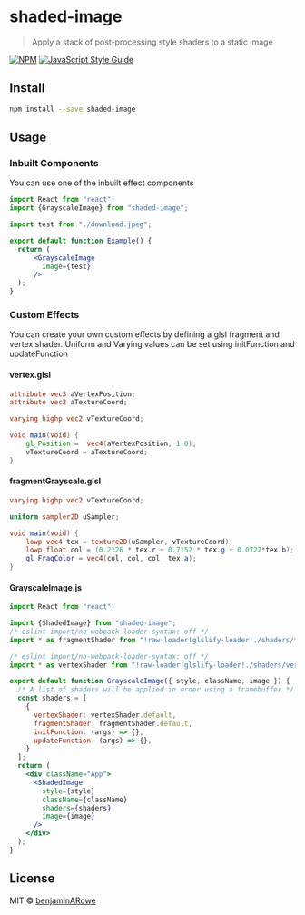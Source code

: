 # shaded-image

> Apply a stack of post-processing style shaders to a static image 

[![NPM](https://img.shields.io/npm/v/shaded-image.svg)](https://www.npmjs.com/package/shaded-image) [![JavaScript Style Guide](https://img.shields.io/badge/code_style-standard-brightgreen.svg)](https://standardjs.com)

## Install

```bash
npm install --save shaded-image
```

## Usage

### Inbuilt Components
You can use one of the inbuilt effect components

```jsx
import React from "react";
import {GrayscaleImage} from "shaded-image";

import test from "./download.jpeg";

export default function Example() {
  return (
      <GrayscaleImage
        image={test}
      />
  );
}
```

### Custom Effects
You can create your own custom effects by defining a glsl fragment and vertex shader. Uniform and Varying values can be set using initFunction and updateFunction

#### vertex.glsl
```glsl
attribute vec3 aVertexPosition;
attribute vec2 aTextureCoord;

varying highp vec2 vTextureCoord;

void main(void) {
	gl_Position =  vec4(aVertexPosition, 1.0);
	vTextureCoord = aTextureCoord;
}

```

#### fragmentGrayscale.glsl
```glsl
varying highp vec2 vTextureCoord;

uniform sampler2D uSampler;

void main(void) {
	lowp vec4 tex = texture2D(uSampler, vTextureCoord);
	lowp float col = (0.2126 * tex.r + 0.7152 * tex.g + 0.0722*tex.b);
	gl_FragColor = vec4(col, col, col, tex.a);
}

```

#### GrayscaleImage.js
```jsx
import React from "react";

import {ShadedImage} from "shaded-image";
/* eslint import/no-webpack-loader-syntax: off */
import * as fragmentShader from "!raw-loader!glslify-loader!./shaders/fragmentGrayscale.glsl";

/* eslint import/no-webpack-loader-syntax: off */
import * as vertexShader from "!raw-loader!glslify-loader!./shaders/vertex.glsl";

export default function GrayscaleImage({ style, className, image }) {
  /* A list of shaders will be applied in order using a framebuffer */
  const shaders = [
    {
      vertexShader: vertexShader.default,
      fragmentShader: fragmentShader.default,
      initFunction: (args) => {},
      updateFunction: (args) => {},
    }
  ];
  return (
    <div className="App">
      <ShadedImage
        style={style}
        className={className}
        shaders={shaders}
        image={image}
      />
    </div>
  );
}
```

## License

MIT © [benjaminARowe](https://github.com/benjaminARowe)
